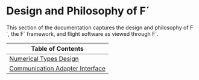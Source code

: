 # Design and Philosophy of F´

This section of the documentation captures the design and philosophy of F´, the F´ framework, and flight software as
viewed through F´. 


| Table of Contents                                                       |
|-------------------------------------------------------------------------|
| [Numerical Types Design](./numerical-types.md)                          |
| [Communication Adapter Interface](./communication-adapter-interface.md) |

